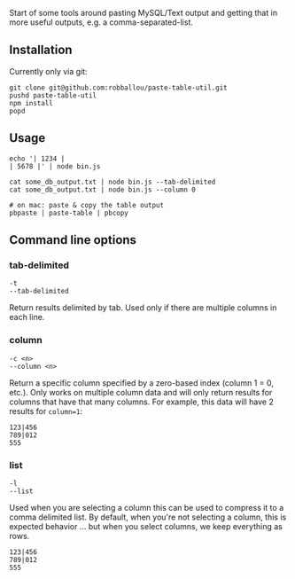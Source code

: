 Start of some tools around pasting MySQL/Text output and getting that in more useful outputs, e.g. a comma-separated-list.

## Installation

Currently only via git:

```
git clone git@github.com:robballou/paste-table-util.git
pushd paste-table-util
npm install
popd
```

## Usage

```
echo '| 1234 |
| 5678 |' | node bin.js

cat some_db_output.txt | node bin.js --tab-delimited
cat some_db_output.txt | node bin.js --column 0

# on mac: paste & copy the table output
pbpaste | paste-table | pbcopy
```

## Command line options

### tab-delimited

`-t`  
`--tab-delimited`

Return results delimited by tab. Used only if there are multiple columns in each
line.

### column

`-c <n>`  
`--column <n>`

Return a specific column specified by a zero-based index (column 1 = 0, etc.).
Only works on multiple column data and will only return results for columns
that have that many columns. For example, this data will have 2 results for `column=1`:

```
123|456
789|012
555
```

### list

`-l`  
`--list`

Used when you are selecting a column this can be used to compress it to a comma
delimited list. By default, when you're not selecting a column, this is expected
behavior ... but when you select columns, we keep everything as rows.

```
123|456
789|012
555
```
